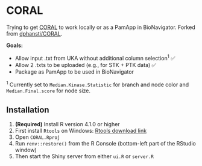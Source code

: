 # CORAL

Trying to get [CORAL](http://phanstiel-lab.med.unc.edu/CORAL/) to work locally or as a PamApp in BioNavigator.
Forked from [dphansti/CORAL](https://github.com/dphansti/CORAL).

**Goals:**

- Allow input .txt from UKA without additional column selection<sup>1</sup> ✅
- Allow 2 .txts to be uploaded (e.g., for STK + PTK data) ✅
- Package as PamApp to be used in BioNavigator

<sup>1</sup> Currently set to `Median.Kinase.Statistic` for branch and node color and `Median.Final.score` for node size.

## Installation

1. **(Required)** Install R version 4.1.0 or higher
2. First install `Rtools` on Windows: [Rtools download link](https://cran.r-project.org/bin/windows/Rtools/)
3. Open `CORAL.Rproj`
4. Run `renv::restore()` from the R Console (bottom-left part of the RStudio window)
5. Then start the Shiny server from either `ui.R` or `server.R`

